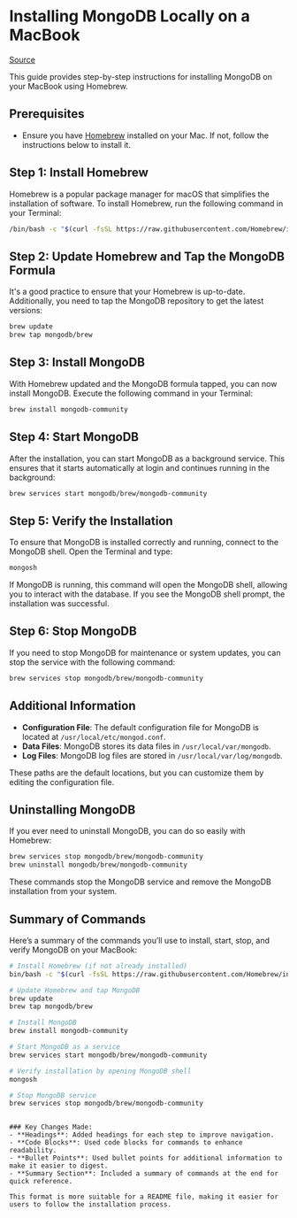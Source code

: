 # Installing MongoDB Locally on a MacBook

[Source](https://dev.to/saint_vandora/how-to-install-mongodb-locally-on-a-macbook-5h3a)

This guide provides step-by-step instructions for installing MongoDB on your MacBook using Homebrew.

## Prerequisites

- Ensure you have [Homebrew](https://brew.sh/) installed on your Mac. If not, follow the instructions below to install it.

## Step 1: Install Homebrew

Homebrew is a popular package manager for macOS that simplifies the installation of software. To install Homebrew, run the following command in your Terminal:

```bash
/bin/bash -c "$(curl -fsSL https://raw.githubusercontent.com/Homebrew/install/HEAD/install.sh)"
```

## Step 2: Update Homebrew and Tap the MongoDB Formula

It's a good practice to ensure that your Homebrew is up-to-date. Additionally, you need to tap the MongoDB repository to get the latest versions:

```bash
brew update
brew tap mongodb/brew
```

## Step 3: Install MongoDB

With Homebrew updated and the MongoDB formula tapped, you can now install MongoDB. Execute the following command in your Terminal:

```bash
brew install mongodb-community
```

## Step 4: Start MongoDB

After the installation, you can start MongoDB as a background service. This ensures that it starts automatically at login and continues running in the background:

```bash
brew services start mongodb/brew/mongodb-community
```

## Step 5: Verify the Installation

To ensure that MongoDB is installed correctly and running, connect to the MongoDB shell. Open the Terminal and type:

```bash
mongosh
```

If MongoDB is running, this command will open the MongoDB shell, allowing you to interact with the database. If you see the MongoDB shell prompt, the installation was successful.

## Step 6: Stop MongoDB

If you need to stop MongoDB for maintenance or system updates, you can stop the service with the following command:

```bash
brew services stop mongodb/brew/mongodb-community
```

## Additional Information

- **Configuration File**: The default configuration file for MongoDB is located at `/usr/local/etc/mongod.conf`.
- **Data Files**: MongoDB stores its data files in `/usr/local/var/mongodb`.
- **Log Files**: MongoDB log files are stored in `/usr/local/var/log/mongodb`.

These paths are the default locations, but you can customize them by editing the configuration file.

## Uninstalling MongoDB

If you ever need to uninstall MongoDB, you can do so easily with Homebrew:

```bash
brew services stop mongodb/brew/mongodb-community
brew uninstall mongodb/brew/mongodb-community
```

These commands stop the MongoDB service and remove the MongoDB installation from your system.

## Summary of Commands

Here’s a summary of the commands you’ll use to install, start, stop, and verify MongoDB on your MacBook:

```bash
# Install Homebrew (if not already installed)
bin/bash -c "$(curl -fsSL https://raw.githubusercontent.com/Homebrew/install/HEAD/install.sh)"

# Update Homebrew and tap MongoDB
brew update
brew tap mongodb/brew

# Install MongoDB
brew install mongodb-community

# Start MongoDB as a service
brew services start mongodb/brew/mongodb-community

# Verify installation by opening MongoDB shell
mongosh

# Stop MongoDB service
brew services stop mongodb/brew/mongodb-community
```
```

### Key Changes Made:
- **Headings**: Added headings for each step to improve navigation.
- **Code Blocks**: Used code blocks for commands to enhance readability.
- **Bullet Points**: Used bullet points for additional information to make it easier to digest.
- **Summary Section**: Included a summary of commands at the end for quick reference.

This format is more suitable for a README file, making it easier for users to follow the installation process.